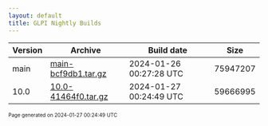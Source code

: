 ```yaml
---
layout: default
title: GLPI Nightly Builds
---
```


Version|Archive|Build date|Size
---|---|---|---
main|[main-bcf9db1.tar.gz](main-bcf9db1.tar.gz)|2024-01-26 00:27:28 UTC|75947207
10.0|[10.0-41464f0.tar.gz](10.0-41464f0.tar.gz)|2024-01-27 00:24:49 UTC|59666995

<font size="1">Page generated on 2024-01-27 00:24:49 UTC</font>
